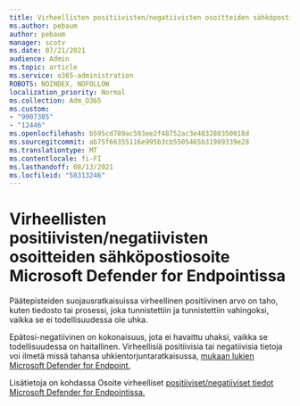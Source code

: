 ```yaml
---
title: Virheellisten positiivisten/negatiivisten osoitteiden sähköpostiosoite Microsoft Defender for Endpointissa
ms.author: pebaum
author: pebaum
manager: scotv
ms.date: 07/21/2021
audience: Admin
ms.topic: article
ms.service: o365-administration
ROBOTS: NOINDEX, NOFOLLOW
localization_priority: Normal
ms.collection: Adm_O365
ms.custom:
- "9007385"
- "12446"
ms.openlocfilehash: b595cd789ac593ee2f48752ac3e483280350018d
ms.sourcegitcommit: ab75f66355116e995b3cb5505465b31989339e28
ms.translationtype: MT
ms.contentlocale: fi-FI
ms.lasthandoff: 08/13/2021
ms.locfileid: "58313246"
---
```

# <a name="address-false-positivesnegatives-in-microsoft-defender-for-endpoint"></a>Virheellisten positiivisten/negatiivisten osoitteiden sähköpostiosoite Microsoft Defender for Endpointissa

Päätepisteiden suojausratkaisuissa virheellinen positiivinen arvo on taho, kuten tiedosto tai prosessi, joka tunnistettiin ja tunnistettiin vahingoksi, vaikka se ei todellisuudessa ole uhka. 

Epätosi-negatiivinen on kokonaisuus, jota ei havaittu uhaksi, vaikka se todellisuudessa on haitallinen. Virheellisiä positiivisia tai negatiivisia tietoja voi ilmetä missä tahansa uhkientorjuntaratkaisussa, [mukaan lukien Microsoft Defender for Endpoint.](https://docs.microsoft.com/microsoft-365/security/defender-endpoint/microsoft-defender-endpoint)

Lisätietoja on kohdassa Osoite virheelliset [positiiviset/negatiiviset tiedot Microsoft Defender for Endpointissa.](https://docs.microsoft.com/microsoft-365/security/defender-endpoint/defender-endpoint-false-positives-negatives)
